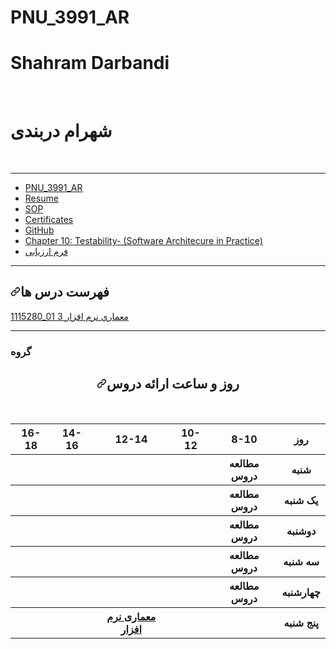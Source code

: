 # PNU_3991_AR

<h1>Shahram Darbandi</h1>
<br>
<h1>شهرام دربندی</h1>
<br>
<hr>
<ul>
<li><a href="https://github.com/shahramDBI/PNU_3991_AR">PNU_3991_AR</a></li>
<li><a href="https://shahramdbi.github.io/" rel="nofollow">Resume</a></li>
<li><a href="https://shahramdbi.github.io/" rel="nofollow">SOP</a></li>
<li><a href="https://shahramdbi.github.io/" rel="nofollow">Certificates</a></li>
<li><a href="https://github.com/shahramDBI">GitHub</a></li>
<li><a href="Chapter 10-1.mp4">Chapter 10: Testability- (Software Architecure in Practice)</a></li> 
<li><a href="XX_CV_CheckList_AR_3991.pdf">فرم ارزیابی</a></li>   
</ul>
<hr>
<h2><a id="user-content-فهرست-درس-ها" class="anchor" aria-hidden="true" href="#فهرست-درس-ها"><svg class="octicon octicon-link" viewBox="0 0 16 16" version="1.1" width="16" height="16" aria-hidden="true"><path fill-rule="evenodd" d="M7.775 3.275a.75.75 0 001.06 1.06l1.25-1.25a2 2 0 112.83 2.83l-2.5 2.5a2 2 0 01-2.83 0 .75.75 0 00-1.06 1.06 3.5 3.5 0 004.95 0l2.5-2.5a3.5 3.5 0 00-4.95-4.95l-1.25 1.25zm-4.69 9.64a2 2 0 010-2.83l2.5-2.5a2 2 0 012.83 0 .75.75 0 001.06-1.06 3.5 3.5 0 00-4.95 0l-2.5 2.5a3.5 3.5 0 004.95 4.95l1.25-1.25a.75.75 0 00-1.06-1.06l-1.25 1.25a2 2 0 01-2.83 0z"></path></svg></a>فهرست درس ها</h2>

<a href="https://github.com/saharzeinivand/PNU_3991_AR/tree/main/SoftwareArchitecture">1115280_01	معماري نرم افزار	3</a>
<br>
<hr>
<h3>گروه</h3>
<div align="center">
<h2><a id="user-content-روز-و-ساعت-ارائه-دروس" class="anchor" aria-hidden="true" href="#روز-و-ساعت-ارائه-دروس"><svg class="octicon octicon-link" viewBox="0 0 16 16" version="1.1" width="16" height="16" aria-hidden="true"><path fill-rule="evenodd" d="M7.775 3.275a.75.75 0 001.06 1.06l1.25-1.25a2 2 0 112.83 2.83l-2.5 2.5a2 2 0 01-2.83 0 .75.75 0 00-1.06 1.06 3.5 3.5 0 004.95 0l2.5-2.5a3.5 3.5 0 00-4.95-4.95l-1.25 1.25zm-4.69 9.64a2 2 0 010-2.83l2.5-2.5a2 2 0 012.83 0 .75.75 0 001.06-1.06 3.5 3.5 0 00-4.95 0l-2.5 2.5a3.5 3.5 0 004.95 4.95l1.25-1.25a.75.75 0 00-1.06-1.06l-1.25 1.25a2 2 0 01-2.83 0z"></path></svg></a>روز و ساعت ارائه دروس</h2>
<br>
<div dir="ltr">
   <table>
      <tbody>
         <tr>
            <th>16-18</th>
            <th>14-16</th>
            <th>12-14</th>
            <th>10-12</th>
            <th>8-10</th>
            <th>روز</th>
         </tr>
         <tr>
            <th> </th>
            <th> </th>
            <th> </th>
            <th></th>
            <th>مطالعه دروس </th>
            <th>شنبه</th>
         </tr>
         <tr>
            <th></th>
            <th></th>
            <th></th>
            <th></th>
            <th>مطالعه دروس </th>
            <th>یک شنبه</th>
        </tr>
        <tr>
            <th>  </th>
            <th> </th>
            <th> </th>
            <th></th> 
            <th>مطالعه دروس </th>
            <th>دوشنبه</th>
         </tr>
         <tr>
            <th></th>
            <th></th>
            <th></th>
            <th></th>
            <th>مطالعه دروس </th>
            <th>سه شنبه</th>
         </tr>
         <tr>
            <th></th>
            <th></th>
            <th></th>
            <th></th>
            <th>مطالعه دروس </th>
            <th>چهارشنبه</th>
         </tr>
         <tr>
            <th></th>
            <th></th>
            <th><a href="https://github.com/AliRazavi-edu/PNU_3991/tree/master/_MSc/SoftwareArchitecture#TOC">معماری نرم افزار</a></th>
            <th></th>
            <th></th>
            <th>پنج شنبه</th>
         </tr>
      </tbody>
   </table>
</div>

   
